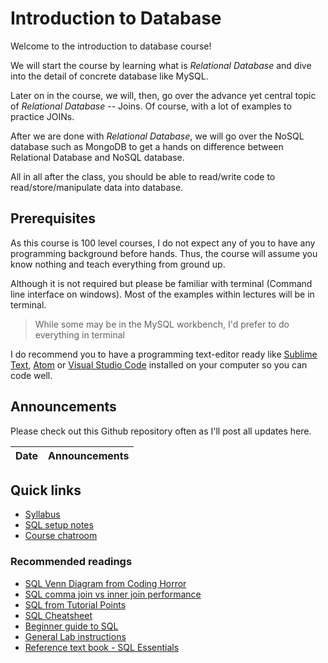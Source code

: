 # Introduction to Database

Welcome to the introduction to database course!

We will start the course by learning what is *Relational Database* and dive into
the detail of concrete database like MySQL.

Later on in the course, we will, then, go over the advance yet central topic of
*Relational Database* -- Joins. Of course, with a lot of examples to practice
JOINs.

After we are done with *Relational Database*, we will go over the NoSQL database
such as MongoDB to get a hands on difference between Relational Database and
NoSQL database.

All in all after the class, you should be able to read/write code to
read/store/manipulate data into database.

## Prerequisites

As this course is 100 level courses, I do not expect any of you to have any
programming background before hands. Thus, the course will assume you know
nothing and teach everything from ground up.

Although it is not required but please be familiar with terminal (Command line
interface on windows). Most of the examples within lectures will be in terminal.

> While some may be in the MySQL workbench, I'd prefer to do everything in terminal

I do recommend you to have a programming text-editor ready like
[Sublime Text][2], [Atom][3] or [Visual Studio Code][4] installed on your
computer so you can code well.

## Announcements

Please check out this Github repository often as I'll post all updates here.

| Date | Announcements |
| :-- | :-- |

## Quick links

* [Syllabus](SYLLABUS.md)
* [SQL setup notes](https://github.com/csula/Utilities/blob/master/setups/mysql.md)
* [Course chatroom](https://csula-cs1222-fall2017.slack.com)

### Recommended readings

* [SQL Venn Diagram from Coding Horror](https://blog.codinghorror.com/a-visual-explanation-of-sql-joins/)
* [SQL comma join vs inner join performance](https://www.percona.com/blog/2010/04/14/is-there-a-performance-difference-between-join-and-where/)
* [SQL from Tutorial Points](http://www.tutorialspoint.com/sql/)
* [SQL Cheatsheet](http://zeroturnaround.com/rebellabs/sql-cheat-sheet/)
* [Beginner guide to SQL](http://www.sohamkamani.com/blog/2016/07/07/a-beginners-guide-to-sql/)
* [General Lab instructions](labs/README.md)
* [Reference text book - SQL Essentials](https://www.amazon.com/SQL-Essentials-CDROM-Gary-Randolph/dp/1590280296)

[2]: https://www.sublimetext.com/
[3]: https://atom.io/
[4]: https://code.visualstudio.com/
